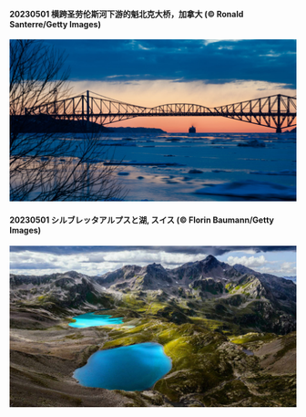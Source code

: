 #### 20230501 横跨圣劳伦斯河下游的魁北克大桥，加拿大 (© Ronald Santerre/Getty Images)

![](20230501_QuebecCityBridge_1920x1080.jpg)

#### 20230501 シルブレッタアルプスと湖, スイス (© Florin Baumann/Getty Images)

![](20230501_KlostersSerneus_1920x1080.jpg)

